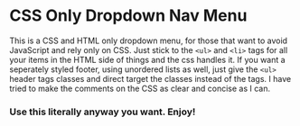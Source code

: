 # CSS Only Dropdown Nav Menu
This is a CSS and HTML only dropdown menu, for those that want to avoid JavaScript and rely only on CSS. Just stick to the `<ul>` and `<li>` tags for all your items in the HTML side of things and the css handles it. If you want a seperately styled footer, using unordered lists as well, just give the `<ul>` header tags classes and direct target the classes instead of the tags. I have tried to make the comments on the CSS as clear and concise as I can.
  
### Use this literally anyway you want. Enjoy!
